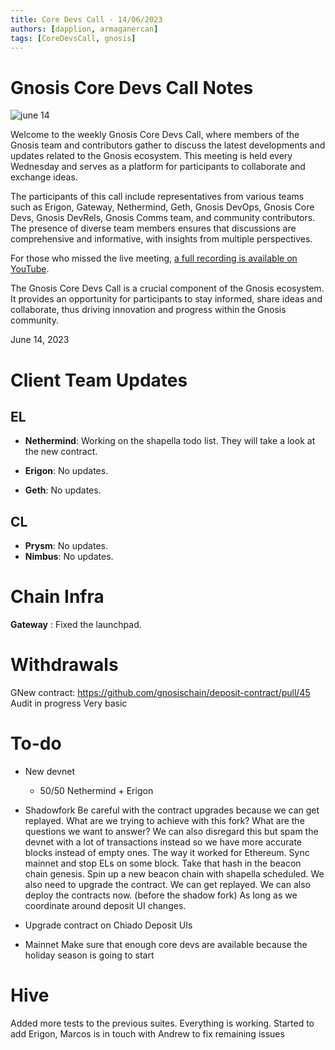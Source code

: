 ```yaml
---
title: Core Devs Call - 14/06/2023
authors: [dapplion, armaganercan]
tags: [CoreDevsCall, gnosis]
---
```


# Gnosis Core Devs Call Notes

![june 14](https://github.com/gnosischain/documentation-1/assets/75987728/38db4350-4c5d-4da8-a29c-9129ae069841)

Welcome to the weekly Gnosis Core Devs Call, where members of the Gnosis team and contributors gather to discuss the latest developments and updates related to the Gnosis ecosystem. This meeting is held every Wednesday and serves as a platform for participants to collaborate and exchange ideas.

The participants of this call include representatives from various teams such as Erigon, Gateway, Nethermind, Geth, Gnosis DevOps, Gnosis Core Devs, Gnosis DevRels, Gnosis Comms team, and community contributors. The presence of diverse team members ensures that discussions are comprehensive and informative, with insights from multiple perspectives.

For those who missed the live meeting, [a full recording is available on YouTube](https://youtu.be/DjkAugZ-ONY).

The Gnosis Core Devs Call is a crucial component of the Gnosis ecosystem. It provides an opportunity for participants to stay informed, share ideas and collaborate, thus driving innovation and progress within the Gnosis community.

June 14, 2023

# Client Team Updates

## EL

- **Nethermind**: Working on the shapella todo list. They will take a look at the new contract.

- **Erigon**: No updates.
- **Geth**: No updates.

## CL

- **Prysm**: No updates.
- **Nimbus**: No updates.

# Chain Infra

**Gateway** : Fixed the launchpad.

# Withdrawals

GNew contract: https://github.com/gnosischain/deposit-contract/pull/45
Audit in progress
Very basic

# To-do

- New devnet

  - 50/50 Nethermind + Erigon

- Shadowfork
  Be careful with the contract upgrades because we can get replayed. What are we trying to achieve with this fork? What are the questions we want to answer? We can also disregard this but spam the devnet with a lot of transactions instead so we have more accurate blocks instead of empty ones. The way it worked for Ethereum. Sync mainnet and stop ELs on some block. Take that hash in the beacon chain genesis. Spin up a new beacon chain with shapella scheduled. We also need to upgrade the contract. We can get replayed. We can also deploy the contracts now. (before the shadow fork) As long as we coordinate around deposit UI changes.

- Upgrade contract on Chiado
  Deposit UIs

- Mainnet
  Make sure that enough core devs are available because the holiday season is going to start

# Hive

Added more tests to the previous suites. Everything is working. Started to add Erigon, Marcos is in touch with Andrew to fix remaining issues
